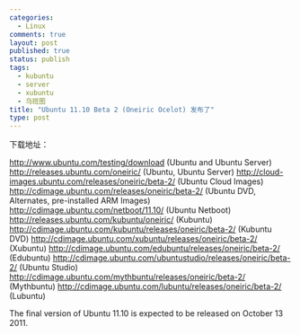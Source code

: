 ```yaml
--- 
categories: 
  - Linux
comments: true
layout: post
published: true
status: publish
tags: 
  - kubuntu
  - server
  - xubuntu
  - 乌班图
title: "Ubuntu 11.10 Beta 2 (Oneiric Ocelot) 发布了"
type: post
---
```

下载地址：

<a href="http://www.ubuntu.com/testing/download">http://www.ubuntu.com/testing/download</a> (Ubuntu and Ubuntu Server)
<a href="http://releases.ubuntu.com/oneiric/">http://releases.ubuntu.com/oneiric/</a> (Ubuntu, Ubuntu Server)
<a href="http://cloud-images.ubuntu.com/releases/oneiric/beta-2/">http://cloud-images.ubuntu.com/releases/oneiric/beta-2/</a> (Ubuntu Cloud Images)
<a href="http://cdimage.ubuntu.com/releases/oneiric/beta-2/">http://cdimage.ubuntu.com/releases/oneiric/beta-2/</a> (Ubuntu DVD, Alternates, pre-installed ARM Images)
<a href="http://cdimage.ubuntu.com/netboot/11.10/">http://cdimage.ubuntu.com/netboot/11.10/</a> (Ubuntu Netboot)
<a href="http://releases.ubuntu.com/kubuntu/oneiric/">http://releases.ubuntu.com/kubuntu/oneiric/</a> (Kubuntu)
<a href="http://cdimage.ubuntu.com/kubuntu/releases/oneiric/beta-2/">http://cdimage.ubuntu.com/kubuntu/releases/oneiric/beta-2/</a> (Kubuntu DVD)
<a href="http://cdimage.ubuntu.com/xubuntu/releases/oneiric/beta-2/">http://cdimage.ubuntu.com/xubuntu/releases/oneiric/beta-2/</a> (Xubuntu)
<a href="http://cdimage.ubuntu.com/edubuntu/releases/oneiric/beta-2/">http://cdimage.ubuntu.com/edubuntu/releases/oneiric/beta-2/</a> (Edubuntu)
<a href="http://cdimage.ubuntu.com/ubuntustudio/releases/oneiric/beta-2/">http://cdimage.ubuntu.com/ubuntustudio/releases/oneiric/beta-2/</a> (Ubuntu Studio)
<a href="http://cdimage.ubuntu.com/mythbuntu/releases/oneiric/beta-2/">http://cdimage.ubuntu.com/mythbuntu/releases/oneiric/beta-2/</a> (Mythbuntu)
<a href="http://cdimage.ubuntu.com/lubuntu/releases/oneiric/beta-2/">http://cdimage.ubuntu.com/lubuntu/releases/oneiric/beta-2/</a> (Lubuntu)

The final version of Ubuntu 11.10 is expected to be released on October 13 2011.
